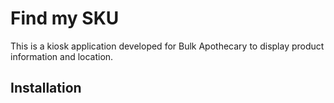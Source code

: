 # Find my SKU

This is a kiosk application developed for Bulk Apothecary to display product information and location.

## Installation

